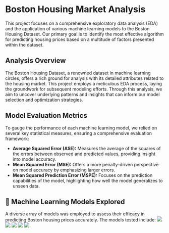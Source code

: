 # Boston Housing Market Analysis

This project focuses on a comprehensive exploratory data analysis (EDA) and the application of various machine learning models to the Boston Housing Dataset. Our primary goal is to identify the most effective algorithm for predicting housing prices based on a multitude of factors presented within the dataset.

## Analysis Overview

The Boston Housing Dataset, a renowned dataset in machine learning circles, offers a rich ground for analysis with its detailed attributes related to the housing market. This project employs a meticulous EDA process, laying the groundwork for subsequent modeling efforts. Through this analysis, we aim to uncover underlying patterns and insights that can inform our model selection and optimization strategies.

## Model Evaluation Metrics

To gauge the performance of each machine learning model, we relied on several key statistical measures, ensuring a comprehensive evaluation framework:

- **Average Squared Error (ASE):** Measures the average of the squares of the errors between observed and predicted values, providing insight into model accuracy.
- **Mean Squared Error (MSE):** Offers a more penalty-driven perspective on model accuracy by emphasizing larger errors.
- **Mean Squared Prediction Error (MSPE):** Focuses on the prediction capabilities of the model, highlighting how well the model generalizes to unseen data.

## 🤖 Machine Learning Models Explored
A diverse array of models was employed to assess their efficacy in predicting Boston housing prices accurately. The models tested include:
![](https://img.shields.io/badge/Linear_Regression-007ACC?style=for-the-badge&logo=scikitlearn&logoColor=white)
![](https://img.shields.io/badge/KNN-FFCA28?style=for-the-badge&logo=scikitlearn&logoColor=black)
![](https://img.shields.io/badge/Regression_Tree-39A2DB?style=for-the-badge&logo=scikitlearn&logoColor=white)
![](https://img.shields.io/badge/Neural_Networks-FF6F00?style=for-the-badge&logo=tensorflow&logoColor=white)
![](https://img.shields.io/badge/Random_Forest-76B900?style=for-the-badge&logo=scikitlearn&logoColor=white)


